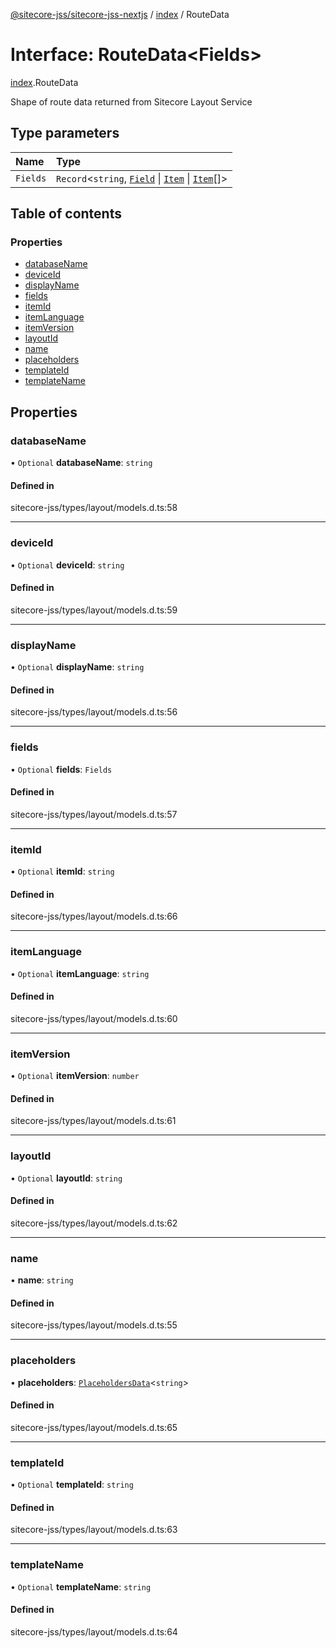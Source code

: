 [@sitecore-jss/sitecore-jss-nextjs](../README.md) / [index](../modules/index.md) / RouteData

# Interface: RouteData\<Fields\>

[index](../modules/index.md).RouteData

Shape of route data returned from Sitecore Layout Service

## Type parameters

| Name | Type |
| :------ | :------ |
| `Fields` | `Record`\<`string`, [`Field`](index.Field.md) \| [`Item`](index.Item.md) \| [`Item`](index.Item.md)[]\> |

## Table of contents

### Properties

- [databaseName](index.RouteData.md#databasename)
- [deviceId](index.RouteData.md#deviceid)
- [displayName](index.RouteData.md#displayname)
- [fields](index.RouteData.md#fields)
- [itemId](index.RouteData.md#itemid)
- [itemLanguage](index.RouteData.md#itemlanguage)
- [itemVersion](index.RouteData.md#itemversion)
- [layoutId](index.RouteData.md#layoutid)
- [name](index.RouteData.md#name)
- [placeholders](index.RouteData.md#placeholders)
- [templateId](index.RouteData.md#templateid)
- [templateName](index.RouteData.md#templatename)

## Properties

### databaseName

• `Optional` **databaseName**: `string`

#### Defined in

sitecore-jss/types/layout/models.d.ts:58

___

### deviceId

• `Optional` **deviceId**: `string`

#### Defined in

sitecore-jss/types/layout/models.d.ts:59

___

### displayName

• `Optional` **displayName**: `string`

#### Defined in

sitecore-jss/types/layout/models.d.ts:56

___

### fields

• `Optional` **fields**: `Fields`

#### Defined in

sitecore-jss/types/layout/models.d.ts:57

___

### itemId

• `Optional` **itemId**: `string`

#### Defined in

sitecore-jss/types/layout/models.d.ts:66

___

### itemLanguage

• `Optional` **itemLanguage**: `string`

#### Defined in

sitecore-jss/types/layout/models.d.ts:60

___

### itemVersion

• `Optional` **itemVersion**: `number`

#### Defined in

sitecore-jss/types/layout/models.d.ts:61

___

### layoutId

• `Optional` **layoutId**: `string`

#### Defined in

sitecore-jss/types/layout/models.d.ts:62

___

### name

• **name**: `string`

#### Defined in

sitecore-jss/types/layout/models.d.ts:55

___

### placeholders

• **placeholders**: [`PlaceholdersData`](../modules/index.md#placeholdersdata)\<`string`\>

#### Defined in

sitecore-jss/types/layout/models.d.ts:65

___

### templateId

• `Optional` **templateId**: `string`

#### Defined in

sitecore-jss/types/layout/models.d.ts:63

___

### templateName

• `Optional` **templateName**: `string`

#### Defined in

sitecore-jss/types/layout/models.d.ts:64

